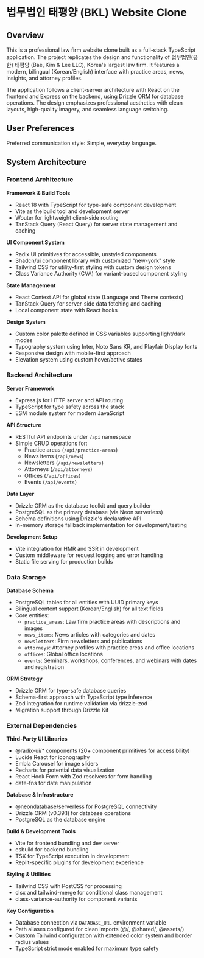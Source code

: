# 법무법인 태평양 (BKL) Website Clone

## Overview

This is a professional law firm website clone built as a full-stack TypeScript application. The project replicates the design and functionality of 법무법인(유한) 태평양 (Bae, Kim & Lee LLC), Korea's largest law firm. It features a modern, bilingual (Korean/English) interface with practice areas, news, insights, and attorney profiles.

The application follows a client-server architecture with React on the frontend and Express on the backend, using Drizzle ORM for database operations. The design emphasizes professional aesthetics with clean layouts, high-quality imagery, and seamless language switching.

## User Preferences

Preferred communication style: Simple, everyday language.

## System Architecture

### Frontend Architecture

**Framework & Build Tools**
- React 18 with TypeScript for type-safe component development
- Vite as the build tool and development server
- Wouter for lightweight client-side routing
- TanStack Query (React Query) for server state management and caching

**UI Component System**
- Radix UI primitives for accessible, unstyled components
- Shadcn/ui component library with customized "new-york" style
- Tailwind CSS for utility-first styling with custom design tokens
- Class Variance Authority (CVA) for variant-based component styling

**State Management**
- React Context API for global state (Language and Theme contexts)
- TanStack Query for server-side data fetching and caching
- Local component state with React hooks

**Design System**
- Custom color palette defined in CSS variables supporting light/dark modes
- Typography system using Inter, Noto Sans KR, and Playfair Display fonts
- Responsive design with mobile-first approach
- Elevation system using custom hover/active states

### Backend Architecture

**Server Framework**
- Express.js for HTTP server and API routing
- TypeScript for type safety across the stack
- ESM module system for modern JavaScript

**API Structure**
- RESTful API endpoints under `/api` namespace
- Simple CRUD operations for:
  - Practice areas (`/api/practice-areas`)
  - News items (`/api/news`)
  - Newsletters (`/api/newsletters`)
  - Attorneys (`/api/attorneys`)
  - Offices (`/api/offices`)
  - Events (`/api/events`)

**Data Layer**
- Drizzle ORM as the database toolkit and query builder
- PostgreSQL as the primary database (via Neon serverless)
- Schema definitions using Drizzle's declarative API
- In-memory storage fallback implementation for development/testing

**Development Setup**
- Vite integration for HMR and SSR in development
- Custom middleware for request logging and error handling
- Static file serving for production builds

### Data Storage

**Database Schema**
- PostgreSQL tables for all entities with UUID primary keys
- Bilingual content support (Korean/English) for all text fields
- Core entities:
  - `practice_areas`: Law firm practice areas with descriptions and images
  - `news_items`: News articles with categories and dates
  - `newsletters`: Firm newsletters and publications
  - `attorneys`: Attorney profiles with practice areas and office locations
  - `offices`: Global office locations
  - `events`: Seminars, workshops, conferences, and webinars with dates and registration

**ORM Strategy**
- Drizzle ORM for type-safe database queries
- Schema-first approach with TypeScript type inference
- Zod integration for runtime validation via drizzle-zod
- Migration support through Drizzle Kit

### External Dependencies

**Third-Party UI Libraries**
- @radix-ui/* components (20+ component primitives for accessibility)
- Lucide React for iconography
- Embla Carousel for image sliders
- Recharts for potential data visualization
- React Hook Form with Zod resolvers for form handling
- date-fns for date manipulation

**Database & Infrastructure**
- @neondatabase/serverless for PostgreSQL connectivity
- Drizzle ORM (v0.39.1) for database operations
- PostgreSQL as the database engine

**Build & Development Tools**
- Vite for frontend bundling and dev server
- esbuild for backend bundling
- TSX for TypeScript execution in development
- Replit-specific plugins for development experience

**Styling & Utilities**
- Tailwind CSS with PostCSS for processing
- clsx and tailwind-merge for conditional class management
- class-variance-authority for component variants

**Key Configuration**
- Database connection via `DATABASE_URL` environment variable
- Path aliases configured for clean imports (@/, @shared/, @assets/)
- Custom Tailwind configuration with extended color system and border radius values
- TypeScript strict mode enabled for maximum type safety